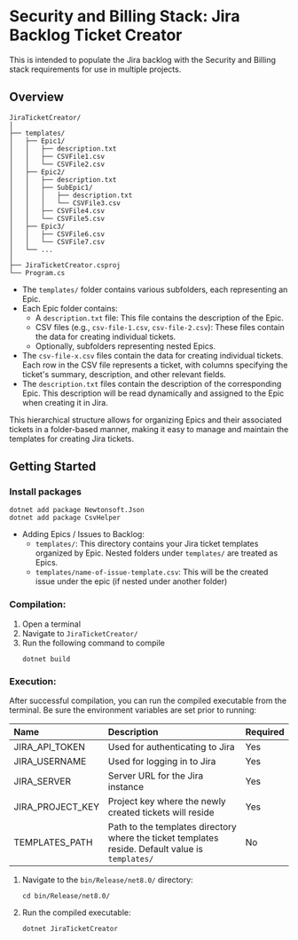 # Security and Billing Stack: Jira Backlog Ticket Creator
This is intended to populate the Jira backlog with the Security and Billing stack requirements for use in multiple projects.

## Overview
```
JiraTicketCreator/
│
├── templates/
│   ├── Epic1/
│   │   ├── description.txt
│   │   ├── CSVFile1.csv
│   │   └── CSVFile2.csv
│   ├── Epic2/
│   │   ├── description.txt
│   │   ├── SubEpic1/
│   │   │   ├── description.txt
│   │   │   └── CSVFile3.csv
│   │   ├── CSVFile4.csv
│   │   └── CSVFile5.csv
│   ├── Epic3/
│   │   ├── CSVFile6.csv
│   │   └── CSVFile7.csv
│   └── ...
│
├── JiraTicketCreator.csproj
└── Program.cs
```
- The `templates/` folder contains various subfolders, each representing an Epic.
- Each Epic folder contains:
  - A `description.txt` file: This file contains the description of the Epic.
  - CSV files (e.g., `csv-file-1.csv`, `csv-file-2.csv`): These files contain the data for creating individual tickets.
  - Optionally, subfolders representing nested Epics.
- The `csv-file-x.csv` files contain the data for creating individual tickets. Each row in the CSV file represents a ticket, with columns specifying the ticket's summary, description, and other relevant fields.
- The `description.txt` files contain the description of the corresponding Epic. This description will be read dynamically and assigned to the Epic when creating it in Jira.

This hierarchical structure allows for organizing Epics and their associated tickets in a folder-based manner, making it easy to manage and maintain the templates for creating Jira tickets.

## Getting Started

### Install packages
  ```
  dotnet add package Newtonsoft.Json
  dotnet add package CsvHelper
  ```
- Adding Epics / Issues to Backlog:
  - `templates/`: This directory contains your Jira ticket templates organized by Epic. Nested folders under `templates/` are treated as Epics.
  - `templates/name-of-issue-template.csv`: This will be the created issue under the epic (if nested under another folder)

### Compilation:
1. Open a terminal
2. Navigate to `JiraTicketCreator/`
3. Run the following command to compile
   ```
   dotnet build
   ```

### Execution:
After successful compilation, you can run the compiled executable from the terminal.
Be sure the environment variables are set prior to running:

| Name              | Description                                                                                      | Required  |
|:------------------|:-------------------------------------------------------------------------------------------------|:----------|
| JIRA_API_TOKEN    | Used for authenticating to Jira                                                                  | Yes       |
| JIRA_USERNAME     | Used for logging in to Jira                                                                      | Yes       |
| JIRA_SERVER       | Server URL for the Jira instance                                                                 | Yes       |
| JIRA_PROJECT_KEY  | Project key where the newly created tickets will reside                                          | Yes       |
| TEMPLATES_PATH    | Path to the templates directory where the ticket templates reside. Default value is `templates/` | No        |

1. Navigate to the `bin/Release/net8.0/` directory:
   ```
   cd bin/Release/net8.0/
   ```
2. Run the compiled executable:
   ```
   dotnet JiraTicketCreator
   ```
